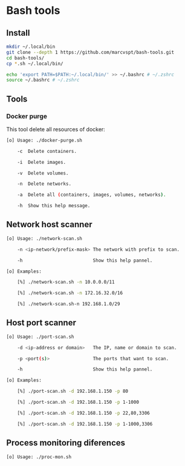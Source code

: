 # Bash tools

## Install
```bash
mkdir ~/.local/bin
git clone --depth 1 https://github.com/marcvspt/bash-tools.git
cd bash-tools/
cp *.sh ~/.local/bin/

echo 'export PATH=$PATH:~/.local/bin/' >> ~/.bashrc # ~/.zshrc
source ~/.bashrc # ~/.zshrc
```

## Tools
### Docker purge
This tool delete all resources of docker:
```bash
[o] Usage: ./docker-purge.sh

	-c 	Delete containers.

	-i 	Delete images.

	-v 	Delete volumes.

	-n 	Delete networks.

	-a 	Delete all (containers, images, volumes, networks).

	-h 	Show this help message.

```

## Network host scanner
```bash
[o] Usage: ./network-scan.sh

	-n <ip-network/prefix-mask>	The network with prefix to scan.

	-h 				            Show this help pannel.

[o] Examples:

	[%] ./network-scan.sh -n 10.0.0.0/11

	[%] ./network-scan.sh -n 172.16.32.0/16

	[%] ./network-scan.sh-n 192.168.1.0/29
```

## Host port scanner
```bash
[o] Usage: ./port-scan.sh

	-d <ip-address or domain>	The IP, name or domain to scan.

	-p <port(s)>			    The ports that want to scan.

	-h 				            Show this help pannel.

[o] Examples:

	[%] ./port-scan.sh -d 192.168.1.150 -p 80

	[%] ./port-scan.sh -d 192.168.1.150 -p 1-1000

	[%] ./port-scan.sh -d 192.168.1.150 -p 22,80,3306

	[%] ./port-scan.sh -d 192.168.1.150 -p 1-1000,3306
```

## Process monitoring diferences
```bash
[o] Usage: ./proc-mon.sh
```